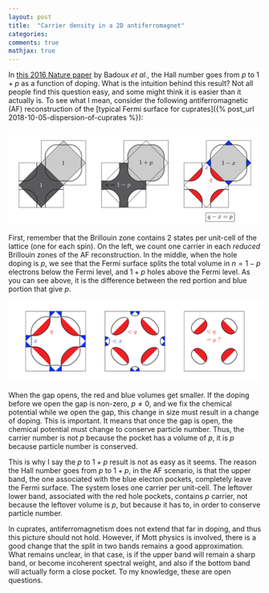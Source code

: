 ```yaml
---
layout: post
title:  "Carrier density in a 2D antiferromagnet"
categories:
comments: true
mathjax: true
---
```


In <a href="https://www.nature.com/articles/nature16983">this 2016 Nature paper</a> by Badoux _et al._, the Hall number goes from $p$ to $1+p$ as a function of doping. What is the intuition behind this result? Not all people find this question easy, and some might think it is easier than it actually is. To see what I mean, consider the following antiferromagnetic (AF) reconstruction of the [typical Fermi surface for cuprates]({% post_url 2018-10-05-dispersion-of-cuprates %}):

<img class="center" src="/img/dividingBrillouin-01.png"  title="dividing the Brillouin zone" width="1000px"/>

First, remember that the Brillouin zone contains 2 states per unit-cell of the lattice (one for each spin). On the left, we count one carrier in each _reduced_ Brillouin zones of the AF reconstruction. In the middle, when the hole doping is $p$, we see that the Fermi surface splits the total volume in $n=1-p$ electrons below the Fermi level, and $1+p$ holes above the Fermi level. As you can see above, it is the difference between the red portion and blue portion that give $p$. 

<img class="center" src="/img/dividingBrillouin-02.png"  title="Increasing the gap at fixed chemical potential" width="1000px"/>

When the gap opens, the red and blue volumes get smaller. If the doping before we open the gap is non-zero, $p\neq0$, and we fix the chemical potential while we open the gap, this change in size must result in a change of doping. This is important. It means that once the gap is open, the chemical potential must change to conserve particle number. Thus, the carrier number is not $p$ because the pocket has a volume of $p$, it is $p$ because particle number is conserved.

This is why I say the $p$ to $1+p$ result is not as easy as it seems. The reason the Hall number goes from $p$ to $1+p$, in the AF scenario, is that the upper band, the one associated with the blue electon pockets, completely leave the Fermi surface. The system loses one carrier per unit-cell. The leftover lower band, associated with the red hole pockets, contains $p$ carrier, not because the leftover volume is $p$, but because it has to, in order to conserve particle number.

In cuprates, antiferromagnetism does not extend that far in doping, and thus this picture should not hold. However, if Mott physics is involved, there is a good change that the split in two bands remains a good approximation. What remains unclear, in that case, is if the upper band will remain a sharp band, or become incoherent spectral weight, and also if the bottom band will actually form a close pocket. To my knowledge, these are open questions.